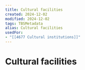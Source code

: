 ```yaml
---
title: Cultural facilities
created: 2024-12-02
modified: 2024-12-02
tags: TBSMetadata
alias: Cultural facilities
usedFor:
- "[[4677 Cultural institutions]]"
---
```

# Cultural facilities
